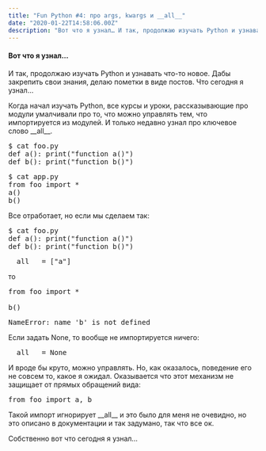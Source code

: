 ```yaml
---
title: "Fun Python #4: про args, kwargs и __all__"
date: "2020-01-22T14:58:06.00Z"
description: "Вот что я узнал… И так, продолжаю изучать Python и узнавать что-то новое. Дабы закрепить свои знания, делаю пометки в виде посто"
---
```


<h4>Вот что я узнал…</h4>
<p>И так, продолжаю изучать Python и узнавать что-то новое. Дабы закрепить свои знания, делаю пометки в виде постов. Что сегодня я узнал…</p>
<p>Когда начал изучать Python, все курсы и уроки, рассказывающие про модули умалчивали про то, что можно управлять тем, что импортируется из модулей. И только недавно узнал про ключевое слово __all__.</p>
<pre>$ cat foo.py<br>def a(): print("function a()")<br>def b(): print("function b()")</pre>
<pre>$ cat app.py<br>from foo import *<br>a()<br>b()</pre>
<p>Все отработает, но если мы сделаем так:</p>
<pre>$ cat foo.py<br>def a(): print("function a()")<br>def b(): print("function b()")</pre>
<pre>__all__ = ["a"]</pre>
<p>то</p>
<pre>from foo import *<br><br>b()</pre>
<pre>NameError: name 'b' is not defined</pre>
<p>Если задать None, то вообще не импортируется ничего:</p>
<pre>__all__ = None</pre>
<p>И вроде бы круто, можно управлять. Но, как оказалось, поведение его не совсем то, какое я ожидал. Оказывается что этот механизм не защищает от прямых обращений вида:</p>
<pre>from foo import a, b</pre>
<p>Такой импорт игнорирует __all__ и это было для меня не очевидно, но это описано в документации и так задумано, так что все ок.</p>

<p>Собственно вот что сегодня я узнал…</p>


